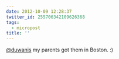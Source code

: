 ```yaml
---
date: 2012-10-09 12:28:37
twitter_id: 255706342109626368
tags:
  - micropost
title: ''
---
```


[@duwanis](https://twitter.com/duwanis) my parents got them in Boston. :)

